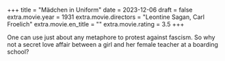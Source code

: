 +++
title = "Mädchen in Uniform"
date = 2023-12-06
draft = false
extra.movie.year = 1931
extra.movie.directors = "Leontine Sagan, Carl Froelich"
extra.movie.en_title = ""
extra.movie.rating = 3.5
+++

One can use just about any metaphore to protest against fascism. So why not a secret love affair between a girl and her female teacher at a boarding school?<!-- more -->